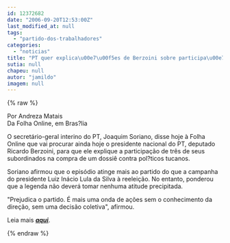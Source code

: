 ```yaml
---
id: 12372682
date: "2006-09-20T12:53:00Z"
last_modified_at: null
tags:
  - "partido-dos-trabalhadores"
categories:
  - "noticias"
title: "PT quer explica\u00e7\u00f5es de Berzoini sobre participa\u00e7\u00e3o de subordinados"
sutia: null
chapeu: null
autor: "jamildo"
imagem: null
---
```

{% raw %}
<p>Por Andreza Matais<br />Da Folha Online, em Bras?lia</p>
<p>O secret&aacute;rio-geral interino do PT, Joaquim Soriano, disse hoje &agrave; Folha Online que vai procurar ainda hoje o presidente nacional do PT, deputado Ricardo Berzoini, para que ele explique a participa&ccedil;&atilde;o de tr&ecirc;s de seus subordinados na compra de um dossi&ecirc; contra pol?ticos tucanos.</p>
<p>Soriano afirmou que o epis&oacute;dio atinge mais ao partido do que a campanha do presidente Luiz In&aacute;cio Lula da Silva &agrave; reelei&ccedil;&atilde;o. No entanto, ponderou que a legenda n&atilde;o dever&aacute; tomar nenhuma atitude precipitada.</p>
<p>"Prejudica o partido. &Eacute; mais uma onda de a&ccedil;&otilde;es sem o conhecimento da dire&ccedil;&atilde;o, sem uma decis&atilde;o&nbsp;coletiva", afirmou.</p>
<p>Leia mais <strong><em><a href="#;">aqui</a></em></strong>.</p>
{% endraw %}